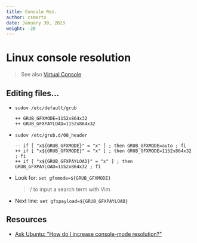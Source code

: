 ```yaml
---
title: Console Res.
author: csmertx
date: January 30, 2023
weight: -20
---
```


# Linux console resolution

> See also [Virtual Console](/Linux/Assorted/vconsole)

## Editing files...

- ```sudov /etc/default/grub```

    ```
    ++ GRUB_GFXMODE=1152x864x32
    ++ GRUB_GFXPAYLOAD=1152x864x32
    ```

- ```sudov /etc/grub.d/00_header```

    ```
    -- if [ "x${GRUB_GFXMODE}" = "x" ] ; then GRUB_GFXMODE=auto ; fi
    ++ if [ "x${GRUB_GFXMODE}" = "x" ] ; then GRUB_GFXMODE=1152x864x32 ; fi
    ++ if [ "x${GRUB_GFXPAYLOAD}" = "x" ] ; then GRUB_GFXPAYLOAD=1152x864x32 ; fi
    ```

- Look for: ```set gfxmode=${GRUB_GFXMODE}```

    > / to input a search term with Vim

- Next line: ```set gfxpayload=${GRUB_GFXPAYLOAD}```

## Resources

- [Ask Ubuntu: "How do I increase console-mode resolution?"](https://askubuntu.com/questions/18444/how-do-i-increase-console-mode-resolution)

